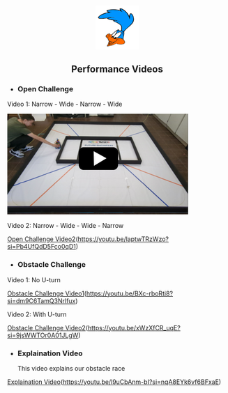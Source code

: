 <div align="center"><img src="../other/Roadrunners_log_klein_trans.png" width="20%" alt=" logo"></div>

## <div align="center">Performance Videos</div> 

- ### Open Challenge
Video 1: Narrow - Wide - Narrow - Wide

[![Open Challenge Video1](Open1.png)](https://youtu.be/o6MmGwUaCAk?si=sWz62jpoBcbhCbCM)

Video 2: Narrow - Wide - Wide - Narrow

[Open Challenge Video2](open2.png)(https://youtu.be/laptwTRzWzo?si=Pb4UfQdD5Fco0qD1)

- ### Obstacle Challenge

Video 1: No U-turn

[Obstacle Challenge Video1](obstacle1.png)(https://youtu.be/BXc-rboRti8?si=dm9C6TamQ3Nrlfux)

Video 2: With U-turn

[Obstacle Challenge Video2](obstacle2.png)(https://youtu.be/xWzXfCR_uqE?si=9jsWWTOr0A01JLgW)

- ### Explaination Video
  This video explains our obstacle race
  
[Explaination Video](explain.png)(https://youtu.be/l9uCbAnm-bI?si=nqA8EYk6vf6BFxaE)



